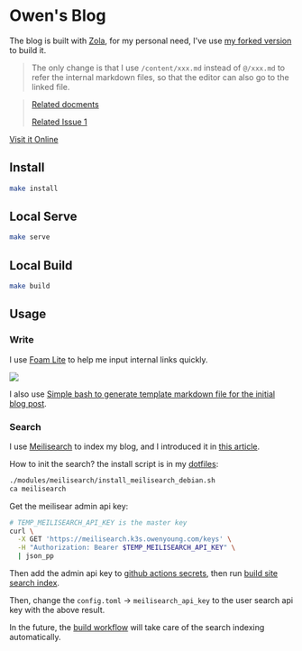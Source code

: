 # Owen's Blog

The blog is built with [Zola](https://www.getzola.org/), for my personal need, I've use [my forked version](https://github.com/theowenyoung/zola) to build it.

> The only change is that I use `/content/xxx.md` instead of `@/xxx.md` to refer the internal markdown files, so that the editor can also go to the linked file.

> [Related docments](https://www.getzola.org/documentation/content/linking/)
>
> [Related Issue 1](https://github.com/getzola/zola/issues/686)

[Visit it Online](https://www.owenyoung.com)

## Install

```bash
make install
```

## Local Serve

```bash
make serve
```

## Local Build

```bash
make build
```

## Usage

### Write

I use [Foam Lite](https://marketplace.visualstudio.com/items?itemName=theowenyoung.foam-lite-vscode) to help me input internal links quickly.

![](https://i.imgur.com/sYmKeKO.gif)

I also use [Simple bash to generate template markdown file for the initial blog post](/content/blog/generate-template-markdown-file-with-bash/index.en.md).

### Search

I use [Meilisearch](https://github.com/meilisearch/meilisearch) to index my blog, and I introduced it in [this article](https://www.owenyoung.com/blog/add-search/).

How to init the search? the install script is in my [dotfiles](https://github.com/theowenyoung/dotfiles):

```bash
./modules/meilisearch/install_meilisearch_debian.sh
ca meilisearch
```

Get the meilisear admin api key:

```bash
# TEMP_MEILISEARCH_API_KEY is the master key
curl \
  -X GET 'https://meilisearch.k3s.owenyoung.com/keys' \
  -H "Authorization: Bearer $TEMP_MEILISEARCH_API_KEY" \
  | json_pp
```

Then add the admin api key to [github actions secrets](https://github.com/theowenyoung/blog/settings/secrets/actions), then run [build site search index](https://github.com/theowenyoung/blog/actions/workflows/build-index-only.yml).

Then, change the `config.toml` -> `meilisearch_api_key` to the user search api key with the above result.

In the future, the [build workflow](https://github.com/theowenyoung/blog/blob/main/.github/workflows/build.yml) will take care of the search indexing automatically.
